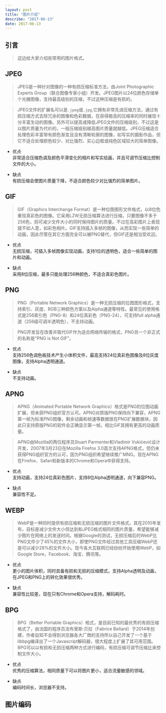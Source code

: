 ```yaml
---
layout: post
title: "图片介绍"
describe: "2017-06-13"
date: 2017-06-13
---
```

## 引言
> 这边给大家介绍些常用的图片格式。


## JPEG
> JPEG是一种针对图像的一种有损压缩标准方法，由Joint Photographic Experts Group（联合图像专家小组）开发。JPEG图片以24位颜色存储单个光栅图像，支持最高级别的压缩，不过这种压缩是有损的。

> JPEG文件的扩展名可以是`.jpeg`或`.jpg`,它拥有非常先进压缩方法，通过有损压缩方式去除冗余的图像和色彩数据，在获得极高的压缩率的同时展现十分丰富生动的图像。另外可以提高或降低JPEG文件的压缩级别，不过这是以图片质量为代价的，一般压缩级别越高图片质量就越低。JPEG压缩适合处理色彩丰富带有颜色渐变且没有清晰轮廓的图像，如写实的摄影作品，但它不适合处理颜色较少、对比强烈、实心边框或纯色区域较大的简单图像。

* 优点  
非常适合压缩色调及颜色平滑变化的相片和写实绘画，并且可调节压缩比控制文件的大小。

* 缺点  
有损压缩会使图片质量下降，不适合颜色较少对比强烈的简单图片。


## GIF
> GIF（Graphics Interchange Format）是一种位图图形文件格式，以8位色重现真彩色的图像。它采用LZW无损压缩算法进行压缩，只要图像不多于256色，则可减少文件大小的同时保持图片的质量。不过在高彩图片上表现就不如人意，如彩色相片。GIF支持插入多帧的图像，从而实现一些简单的动画，因此尽管在其它方面完全可以被PNG替代，但GIF还是相当受欢迎。

* 优点  
无损压缩，可插入多帧图像实现动画，支持1位的透明色，适合一些简单的图片和动画。

* 缺点  
采用8位压缩，最多只能处理256种颜色，不适合真彩色图片。


## PNG
> PNG（Portable Network Graphics）是一种无损压缩的位图图形格式，支持索引、灰度、RGB三种颜色方案以及Alpha通道等特性。最常见的使用格式是256索引色（PNG-8）和24位真彩色（PNG-24），可支持full alpha通道（256级可调半透明色），不支持动画。

> PNG开发旨在改善并取代GIF作为适合网络传输的格式，PNG另一个非正式的名称是“PNG is Not GIF”。

* 优点  
支持256色调色板技术产生小体积文件，最高支持24位真彩色图像及8位灰度图像，支持Alpha透明通道。

* 缺点  
不支持动画。


## APNG
> APNG（Animated Portable Network Graphics）格式是PNG的位图动画扩展，但未获PNG组织官方认可。APNG对原版PNG保持向下兼容，APNG第一帧为标准PNG图像，剩余动画和帧速等数据放在PNG扩展数据块，因此只支持原版PNG的软件会正确显示第一帧。相比GIF其拥有更高的动画质量。

> APNG由Mozilla的两位程序员Stuart Parmenter和Vladimir Vukićević设计开发，2007年3月23日在Mozilla Firefox 3.0首次支持APNG格式，但仍未获得PNG组织官方的认可，因为PNG组织希望继续推广MNG。现在APNG在Firefox、Safari和新版本的Chrome和Opera中获得支持。

* 优点  
支持动画，支持24位真彩色图片，支持8位Alpha透明通道，向下兼容PNG。

* 缺点  
兼容性不足。

## WEBP
> WebP是一种同时提供有损压缩和无损压缩的图片文件格式，其在2010年发布，目标是减少文件大小但达到和JPEG格式相同的图片质量，希望能够减少图片在网络上的发送时间。根据Google的测试，无损压缩后的WebP比PNG文件少了45%的文件大小，即使PNG文件经过其他工具压缩WebP还是可以减少28%的文件大小。现今各大互联网已经纷纷开始使用WebP，如Google Store，Facebook、淘宝、腾讯等。

* 优点  
更小的图片体积，同时具备有损和无损的压缩模式，支持Alpha透明及动画，在JPEG和PNG上的转化效果很优秀。

* 缺点  
兼容性比较差，现在只有Chrome和Opera支持，解码耗时。


## BPG
> BPG（Better Portable Graphics）格式，是目前已知的最优秀的有损压缩格式了，由法国的程序员法布里斯·贝拉（Fabrice Bellard）于2014年创建，作者自知不会得到浏览器各大厂商的支持所以自己开发了一个基于libbpg编译出了一个Javascript解码器，很大程度上扩展了其可用范围。BPG可以以有损和无损压缩两种方式进行编码，有损压缩可调节压缩比来控制文件大小。

* 优点  
优秀的压缩算法，相同质量下可以将图片更小，适合流量敏感的领域。

* 缺点  
编码时间长，浏览器不支持。


## 图片编码
